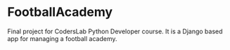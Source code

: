 # FootballAcademy
Final project for CodersLab Python Developer course. It is a Django based app for managing a football academy.
